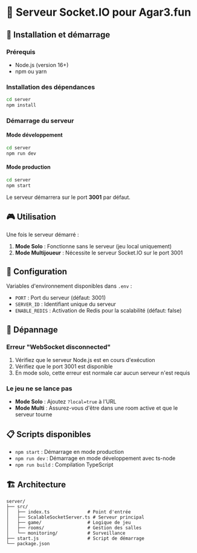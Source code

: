 # 🚀 Serveur Socket.IO pour Agar3.fun

## 🔧 Installation et démarrage

### Prérequis
- Node.js (version 16+)
- npm ou yarn

### Installation des dépendances
```bash
cd server
npm install
```

### Démarrage du serveur

#### Mode développement
```bash
cd server
npm run dev
```

#### Mode production
```bash
cd server
npm start
```

Le serveur démarrera sur le port **3001** par défaut.

## 🎮 Utilisation

Une fois le serveur démarré :
1. **Mode Solo** : Fonctionne sans le serveur (jeu local uniquement)
2. **Mode Multijoueur** : Nécessite le serveur Socket.IO sur le port 3001

## 🔗 Configuration

Variables d'environnement disponibles dans `.env` :
- `PORT` : Port du serveur (défaut: 3001)
- `SERVER_ID` : Identifiant unique du serveur
- `ENABLE_REDIS` : Activation de Redis pour la scalabilité (défaut: false)

## 🐛 Dépannage

### Erreur "WebSocket disconnected"
1. Vérifiez que le serveur Node.js est en cours d'exécution
2. Vérifiez que le port 3001 est disponible
3. En mode solo, cette erreur est normale car aucun serveur n'est requis

### Le jeu ne se lance pas
- **Mode Solo** : Ajoutez `?local=true` à l'URL
- **Mode Multi** : Assurez-vous d'être dans une room active et que le serveur tourne

## 📋 Scripts disponibles

- `npm start` : Démarrage en mode production
- `npm run dev` : Démarrage en mode développement avec ts-node
- `npm run build` : Compilation TypeScript

## 🏗️ Architecture

```
server/
├── src/
│   ├── index.ts              # Point d'entrée
│   ├── ScalableSocketServer.ts # Serveur principal
│   ├── game/                 # Logique de jeu
│   ├── rooms/                # Gestion des salles
│   └── monitoring/           # Surveillance
├── start.js                  # Script de démarrage
└── package.json
```
